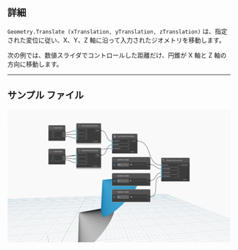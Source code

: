 <!--- Autodesk.DesignScript.Geometry.Geometry.Translate(geometry, xtranslation, ytranslation, ztranslation) --->
<!--- Z7RCGSZ7PG327WNJNF5LAVZMVCYSSBNPUFE666HLMLY4QCDT4TDQ --->
## 詳細
`Geometry.Translate (xTranslation, yTranslation, zTranslation)` は、指定された変位に従い、X、Y、Z 軸に沿って入力されたジオメトリを移動します。

次の例では、数値スライダでコントロールした距離だけ、円錐が X 軸と Z 軸の方向に移動します。
___
## サンプル ファイル

![Geometry.Translate(xTranslation, yTranslation, zTranslation)](./Z7RCGSZ7PG327WNJNF5LAVZMVCYSSBNPUFE666HLMLY4QCDT4TDQ_img.jpg)
